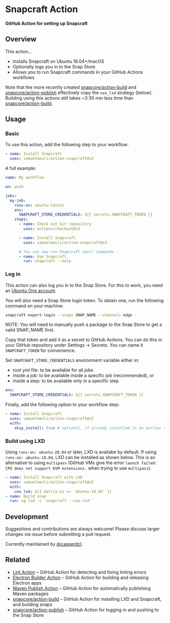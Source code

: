 # Snapcraft Action

**GitHub Action for setting up Snapcraft**

## Overview

This action…

- Installs Snapcraft on Ubuntu 18.04+/macOS
- Optionally logs you in to the Snap Store
- Allows you to run Snapcraft commands in your GitHub Actions workflows

Note that the more recently created [snapcore/action-build] and [snapcore/action-publish] effectively copy the `use_lxd` strategy (below). Building using this actions still takes ~3:30 min less time than [snapcore/action-build].

[snapcore/action-build]: https://github.com/snapcore/action-build
[snapcore/action-publish]: https://github.com/snapcore/action-publish

## Usage

### Basic

To use this action, add the following step to your workflow:

```yml
- name: Install Snapcraft
  uses: samuelmeuli/action-snapcraft@v2
```

A full example:

```yml
name: My workflow

on: push

jobs:
  my-job:
    runs-on: ubuntu-latest
    env:
      SNAPCRAFT_STORE_CREDENTIALS: ${{ secrets.SNAPCRAFT_TOKEN }}
    steps:
      - name: Check out Git repository
        uses: actions/checkout@v3

      - name: Install Snapcraft
        uses: samuelmeuli/action-snapcraft@v2

      # You can now run Snapcraft shell commands
      - name: Use Snapcraft
        run: snapcraft --help
```

### Log in

This action can also log you in to the Snap Store. For this to work, you need an [Ubuntu One account](https://snapcraft.io/account).

You will also need a Snap Store login token. To obtain one, run the following command on your machine:

```sh
snapcraft export-login --snaps SNAP_NAME --channels edge -
```

NOTE: You will need to manually push a package to the Snap Store to get a valid SNAP_NAME first.

Copy that token and add it as a secret to GitHub Actions. You can do this in your GitHub repository under Settings → Secrets. You can name it `SNAPCRAFT_TOKEN` for convenience.

Set `SNAPCRAFT_STORE_CREDENTIALS` environment variable either in:

- root yml file: to be available for all jobs
- inside a job: to be available inside a specific job (recommended), or
- inside a step: to be available only in a specific step

```yml
env:
  SNAPCRAFT_STORE_CREDENTIALS: ${{ secrets.SNAPCRAFT_TOKEN }}
```

Finally, add the following option to your workflow step:

```yml
- name: Install Snapcraft
  uses: samuelmeuli/action-snapcraft@v2
  with:
    skip_install: true # optional, if already installed in an earlier step
```

### Build using LXD

Using `runs-on: ubuntu-20.04` or later, LXD is availabe by default. If using `runs-on: ubuntu-18.04`, LXD can be installed as shown below. This is an alternative to using `multipass` (GitHub VMs give the error `launch failed: CPU does not support KVM extensions.` when trying to use `multipass`).

```yml
- name: Install Snapcraft with LXD
  uses: samuelmeuli/action-snapcraft@v2
  with:
    use_lxd: ${{ matrix.os == 'ubuntu-18.04' }}
- name: Build snap
  run: sg lxd -c 'snapcraft --use-lxd'
```

## Development

Suggestions and contributions are always welcome! Please discuss larger changes via issue before submitting a pull request.

Currently maintained by [@casperdcl](https://github.com/casperdcl).

## Related

- [Lint Action](https://github.com/samuelmeuli/lint-action) – GitHub Action for detecting and fixing linting errors
- [Electron Builder Action](https://github.com/samuelmeuli/action-electron-builder) – GitHub Action for building and releasing Electron apps
- [Maven Publish Action](https://github.com/samuelmeuli/action-maven-publish) – GitHub Action for automatically publishing Maven packages
- [snapcore/action-build] – GitHub Action for installing LXD and Snapcraft, and building snaps
- [snapcore/action-publish] – GitHub Action for logging in and pushing to the Snap Store

